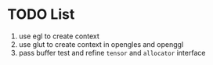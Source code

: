 # TODO List

1. use egl to create context
2. use glut to create context in opengles and openggl
3. pass buffer test and refine `tensor` and `allocator` interface
